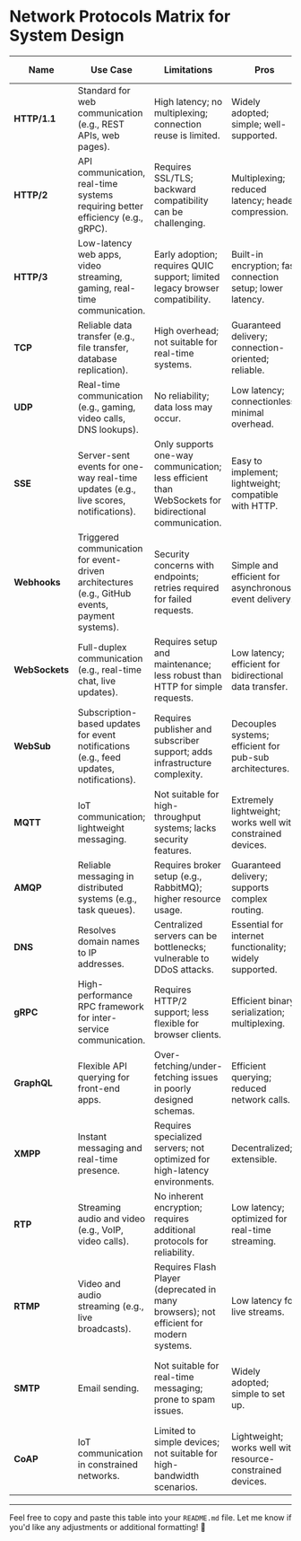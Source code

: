 # Network Protocols Matrix for System Design

| **Name**       | **Use Case**                                                                                      | **Limitations**                                                                                  | **Pros**                                                                            | **Trade-offs**                                                                                                      | **Throughput**          | **System Name**        |
|-----------------|--------------------------------------------------------------------------------------------------|--------------------------------------------------------------------------------------------------|-----------------------------------------------------------------------------------|----------------------------------------------------------------------------------------------------------------------|--------------------------|-------------------------|
| **HTTP/1.1**    | Standard for web communication (e.g., REST APIs, web pages).                                     | High latency; no multiplexing; connection reuse is limited.                                      | Widely adopted; simple; well-supported.                                           | High latency; lower throughput compared to HTTP/2/3.                                                                | Moderate                | Early web systems, basic APIs |
| **HTTP/2**      | API communication, real-time systems requiring better efficiency (e.g., gRPC).                   | Requires SSL/TLS; backward compatibility can be challenging.                                     | Multiplexing; reduced latency; header compression.                                | More complex than HTTP/1.1; higher setup cost.                                                                       | High                    | gRPC APIs, YouTube, Amazon  |
| **HTTP/3**      | Low-latency web apps, video streaming, gaming, real-time communication.                          | Early adoption; requires QUIC support; limited legacy browser compatibility.                     | Built-in encryption; fast connection setup; lower latency.                         | Limited adoption; higher complexity.                                                                                 | Very High               | TikTok, Netflix         |
| **TCP**         | Reliable data transfer (e.g., file transfer, database replication).                              | High overhead; not suitable for real-time systems.                                              | Guaranteed delivery; connection-oriented; reliable.                                | Higher latency and cost compared to UDP.                                                                              | Moderate                | WhatsApp, Instagram     |
| **UDP**         | Real-time communication (e.g., gaming, video calls, DNS lookups).                                | No reliability; data loss may occur.                                                            | Low latency; connectionless; minimal overhead.                                     | Reliability is sacrificed for speed.                                                                                  | High                    | Gaming apps, Zoom       |
| **SSE**         | Server-sent events for one-way real-time updates (e.g., live scores, notifications).             | Only supports one-way communication; less efficient than WebSockets for bidirectional communication. | Easy to implement; lightweight; compatible with HTTP.                              | Not bidirectional; less versatile than WebSockets.                                                                    | Moderate to High         | Stock tickers, live scores |
| **Webhooks**    | Triggered communication for event-driven architectures (e.g., GitHub events, payment systems).   | Security concerns with endpoints; retries required for failed requests.                         | Simple and efficient for asynchronous event delivery.                              | Relies on external systems; introduces latency due to retries.                                                        | Moderate                | Stripe, GitHub          |
| **WebSockets**  | Full-duplex communication (e.g., real-time chat, live updates).                                  | Requires setup and maintenance; less robust than HTTP for simple requests.                      | Low latency; efficient for bidirectional data transfer.                            | Higher cost for state management; more complex than HTTP.                                                             | Very High               | WhatsApp, Instagram, Uber |
| **WebSub**      | Subscription-based updates for event notifications (e.g., feed updates, notifications).          | Requires publisher and subscriber support; adds infrastructure complexity.                      | Decouples systems; efficient for pub-sub architectures.                            | Not suitable for low-latency requirements; dependent on middleware.                                                   | High                    | Feed apps (e.g., RSS readers) |
| **MQTT**        | IoT communication; lightweight messaging.                                                       | Not suitable for high-throughput systems; lacks security features.                              | Extremely lightweight; works well with constrained devices.                       | Lower throughput; requires specialized brokers.                                                                        | Moderate                | Smart devices, IoT systems |
| **AMQP**        | Reliable messaging in distributed systems (e.g., task queues).                                  | Requires broker setup (e.g., RabbitMQ); higher resource usage.                                  | Guaranteed delivery; supports complex routing.                                    | Higher latency than simpler protocols like MQTT.                                                                      | Moderate                | Financial systems, Slack |
| **DNS**         | Resolves domain names to IP addresses.                                                          | Centralized servers can be bottlenecks; vulnerable to DDoS attacks.                             | Essential for internet functionality; widely supported.                           | Can introduce latency if misconfigured.                                                                               | Moderate                | All internet systems    |
| **gRPC**        | High-performance RPC framework for inter-service communication.                                 | Requires HTTP/2 support; less flexible for browser clients.                                     | Efficient binary serialization; multiplexing.                                     | Setup complexity; requires Protobuf schema.                                                                            | High                    | Netflix, Uber           |
| **GraphQL**     | Flexible API querying for front-end apps.                                                       | Over-fetching/under-fetching issues in poorly designed schemas.                                 | Efficient querying; reduced network calls.                                       | Complex setup; performance issues in large queries.                                                                    | Moderate to High         | Facebook, Shopify       |
| **XMPP**        | Instant messaging and real-time presence.                                                       | Requires specialized servers; not optimized for high-latency environments.                      | Decentralized; extensible.                                                        | Higher setup cost than simpler messaging protocols.                                                                    | High                    | WhatsApp, Google Chat   |
| **RTP**         | Streaming audio and video (e.g., VoIP, video calls).                                            | No inherent encryption; requires additional protocols for reliability.                          | Low latency; optimized for real-time streaming.                                   | Limited reliability; adds complexity when paired with TCP for retransmission.                                         | High                    | Zoom, Webex             |
| **RTMP**        | Video and audio streaming (e.g., live broadcasts).                                              | Requires Flash Player (deprecated in many browsers); not efficient for modern systems.          | Low latency for live streams.                                                     | Deprecated in many cases; replaced by newer protocols.                                                                 | High                    | YouTube (legacy), Twitch |
| **SMTP**        | Email sending.                                                                                  | Not suitable for real-time messaging; prone to spam issues.                                      | Widely adopted; simple to set up.                                                 | High latency; reliability depends on configurations like DKIM and SPF.                                                | Low                     | Gmail, Outlook          |
| **CoAP**        | IoT communication in constrained networks.                                                      | Limited to simple devices; not suitable for high-bandwidth scenarios.                           | Lightweight; works well with resource-constrained devices.                        | Sacrifices throughput for low overhead.                                                                                | Low                     | Smart home devices      |

---

Feel free to copy and paste this table into your `README.md` file. Let me know if you'd like any adjustments or additional formatting! 🚀
